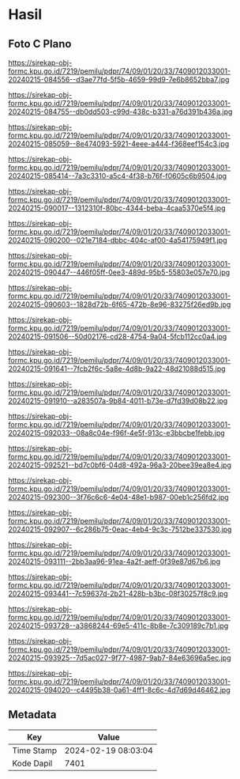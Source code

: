 # Hasil

## Foto C Plano

https://sirekap-obj-formc.kpu.go.id/7219/pemilu/pdpr/74/09/01/20/33/7409012033001-20240215-084556--d3ae77fd-5f5b-4659-99d9-7e6b8652bba7.jpg

https://sirekap-obj-formc.kpu.go.id/7219/pemilu/pdpr/74/09/01/20/33/7409012033001-20240215-084755--db0dd503-c99d-438c-b331-a76d391b436a.jpg

https://sirekap-obj-formc.kpu.go.id/7219/pemilu/pdpr/74/09/01/20/33/7409012033001-20240215-085059--8e474093-5921-4eee-a444-f368eef154c3.jpg

https://sirekap-obj-formc.kpu.go.id/7219/pemilu/pdpr/74/09/01/20/33/7409012033001-20240215-085414--7a3c3310-a5c4-4f38-b76f-f0605c6b9504.jpg

https://sirekap-obj-formc.kpu.go.id/7219/pemilu/pdpr/74/09/01/20/33/7409012033001-20240215-090017--1312310f-80bc-4344-beba-4caa5370e5f4.jpg

https://sirekap-obj-formc.kpu.go.id/7219/pemilu/pdpr/74/09/01/20/33/7409012033001-20240215-090200--021e7184-dbbc-404c-af00-4a54175949f1.jpg

https://sirekap-obj-formc.kpu.go.id/7219/pemilu/pdpr/74/09/01/20/33/7409012033001-20240215-090447--446f05ff-0ee3-489d-95b5-55803e057e70.jpg

https://sirekap-obj-formc.kpu.go.id/7219/pemilu/pdpr/74/09/01/20/33/7409012033001-20240215-090603--1828d72b-6f65-472b-8e96-83275f26ed9b.jpg

https://sirekap-obj-formc.kpu.go.id/7219/pemilu/pdpr/74/09/01/20/33/7409012033001-20240215-091506--50d02176-cd28-4754-9a04-5fcb112cc0a4.jpg

https://sirekap-obj-formc.kpu.go.id/7219/pemilu/pdpr/74/09/01/20/33/7409012033001-20240215-091641--7fcb2f6c-5a8e-4d8b-9a22-48d21088d515.jpg

https://sirekap-obj-formc.kpu.go.id/7219/pemilu/pdpr/74/09/01/20/33/7409012033001-20240215-091910--a283507a-9b84-4011-b73e-d7fd39d08b22.jpg

https://sirekap-obj-formc.kpu.go.id/7219/pemilu/pdpr/74/09/01/20/33/7409012033001-20240215-092033--08a8c04e-f96f-4e5f-913c-e3bbcbe1febb.jpg

https://sirekap-obj-formc.kpu.go.id/7219/pemilu/pdpr/74/09/01/20/33/7409012033001-20240215-092521--bd7c0bf6-04d8-492a-96a3-20bee39ea8e4.jpg

https://sirekap-obj-formc.kpu.go.id/7219/pemilu/pdpr/74/09/01/20/33/7409012033001-20240215-092300--3f76c6c6-4e04-48e1-b987-00eb1c256fd2.jpg

https://sirekap-obj-formc.kpu.go.id/7219/pemilu/pdpr/74/09/01/20/33/7409012033001-20240215-092907--6c286b75-0eac-4eb4-9c3c-7512be337530.jpg

https://sirekap-obj-formc.kpu.go.id/7219/pemilu/pdpr/74/09/01/20/33/7409012033001-20240215-093111--2bb3aa96-91ea-4a2f-aeff-0f39e87d67b6.jpg

https://sirekap-obj-formc.kpu.go.id/7219/pemilu/pdpr/74/09/01/20/33/7409012033001-20240215-093441--7c59637d-2b21-428b-b3bc-08f30257f8c9.jpg

https://sirekap-obj-formc.kpu.go.id/7219/pemilu/pdpr/74/09/01/20/33/7409012033001-20240215-093728--a3868244-69e5-411c-8b8e-7c309189c7b1.jpg

https://sirekap-obj-formc.kpu.go.id/7219/pemilu/pdpr/74/09/01/20/33/7409012033001-20240215-093925--7d5ac027-9f77-4987-9ab7-84e63696a5ec.jpg

https://sirekap-obj-formc.kpu.go.id/7219/pemilu/pdpr/74/09/01/20/33/7409012033001-20240215-094020--c4495b38-0a61-4ff1-8c6c-4d7d69d46462.jpg


## Metadata

| Key        | Value               |
| ---------- | ------------------- |
| Time Stamp | 2024-02-19 08:03:04 |
| Kode Dapil | 7401                |



